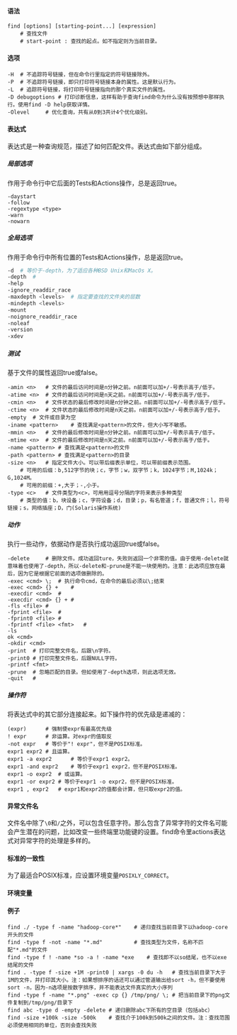 #### 语法

````
find [options] [starting-point...] [expression]
	# 查找文件
	# start-point : 查找的起点。如不指定则为当前目录。
````

#### 选项

```
-H	# 不追踪符号链接，但在命令行里指定的符号链接除外。
-P	# 不追踪符号链接，即只打印符号链接本身的属性。这是默认行为。
-L	# 追踪符号链接，将打印符号链接指向的那个真实文件的属性。
-D debugoptions	# 打印诊断信息，这样有助于查询find命令为什么没有按预想中那样执行。使用find -D help获取详情。
-Olevel		# 优化查询，共有从0到3共计4个优化级别。
```

#### 表达式

表达式是一种查询规范，描述了如何匹配文件。表达式由如下部分组成。

##### 局部选项

作用于命令行中它后面的Tests和Actions操作，总是返回true。

```
-daystart
-follow
-regextype <type>
-warn
-nowarn
```

##### 全局选项

作用于命令行中所有位置的Tests和Actions操作，总是返回true。

```bash
-d	# 等价于-depth，为了适应各种BSD Unix和MacOs X。
-depth	# 
-help
-ignore_readdir_race
-maxdepth <levels>	# 指定要查找的文件夹的层数
-mindepth <levels>
-mount
-noignore_readdir_race
-noleaf
-version
-xdev
```



##### 测试

基于文件的属性返回true或false。

```
-amin <n>	# 文件的最后访问时间是n分钟之前。n前面可以加+/-号表示高于/低于。
-atime <n>	# 文件的最后访问时间是n天之前。n前面可以加+/-号表示高于/低于。
-cmin <n>	# 文件状态的最后修改时间是n分钟之前。n前面可以加+/-号表示高于/低于。
-ctime <n>	# 文件状态的最后修改时间是n天之前。n前面可以加+/-号表示高于/低于。
-empty	# 文件或目录为空
-iname <pattern>	# 查找满足<pattern>的文件，但大小写不敏感。
-mmin <n>	# 文件的最后修改时间是n分钟之前。n前面可以加+/-号表示高于/低于。
-mtime <n>	# 文件的最后修改时间是n天之前。n前面可以加+/-号表示高于/低于。
-name <pattern>	# 查找满足<pattern>的文件
-path <pattern>	# 查找满足<pattern>的目录
-size <n>	# 指定文件大小。可以带后缀表示单位，可以带前缀表示范围。
	# 可用的后缀：b,512字节的块；c，字节；w，双字节；k，1024字节；M,1024k；G,1024M。
	# 可用的前缀：+,大于；-,小于。
-type <c>	# 文件类型为<c>，可用用逗号分隔的字符来表示多种类型
	# 类型的值：b，块设备；c，字符设备；d，目录；p，有名管道；f，普通文件；l，符号链接；s，网络插座；D，门(Solaris操作系统)
```



##### 动作

执行一些动作，依据动作是否执行成功返回true或false。

```
-delete		# 删除文件。成功返回ture，失败则返回一个非零的值。由于使用-delete就意味着也使用了-depth，所以-delete和-prune是不能一块使用的。注意：此选项应放在最后，因为它是根据它前面的选项做删除的。
-exec <cmd> \;	# 执行命令cmd，在命令的最后必须以\;结束 
-exec <cmd> {} +	#
-execdir <cmd>	#
-execdir <cmd> {} +	#
-fls <file>	#
-fprint <file>	#
-fprint0 <file>	#
-fprintf <file> <fmt>	#
-ls
ok <cmd>
-okdir <cmd>
-print	# 打印完整文件名，后跟\n字符。
-print0	# 打印完整文件名，后跟NULL字符。
-printf <fmt>
-prune	# 忽略匹配的目录。但如使用了-depth选项，则此选项无效。
-quit	# 
```



##### 操作符

将表达式中的其它部分连接起来。如下操作符的优先级是递减的：

```
(expr)		# 强制使expr有最高优先级
! expr		# 非运算。对expr的值取反
-not expr	# 等价于"! expr"，但不是POSIX标准。 
expr1 expr2	# 且运算。
expr1 -a expr2		# 等价于expr1 expr2。
expr1 -and expr2	# 等价于expr1 expr2，但不是POSIX标准。
expr1 -o expr2	# 或运算。
expr1 -or expr2	# 等价于expr1 -o expr2，但不是POSIX标准。
expr1 , expr2	# expr1和expr2的值都会计算，但只取expr2的值。
```



#### 异常文件名

文件名中除了`\0`和`/`之外，可以包含任意字符。那么包含了异常字符的文件名可能会产生潜在的问题，比如改变一些终端里功能键的设置。find命令里actions表达式对异常字符的处理是多样的。

#### 标准的一致性

为了最适合POSIX标准，应设置环境变量`POSIXLY_CORRECT`。

#### 环境变量

#### 例子

```
find ./ -type f -name "hadoop-core*"	# 递归查找当前目录下以hadoop-core开头的文件
find -type f -not -name "*.md"			# 查找类型为文件，名称不匹配"*.md"的文件
find -type f ! -name *so -a ! -name *exe	# 查找即不以so结尾，也不以exe结尾的文件
find . -type f -size +1M -print0 | xargs -0 du -h	# 查找当前目录下大于1M的文件，并打印其大小。注：如果想排序的话还可以通过管道输出给sort -h，但不要使用sort -n，因为-n选项是按数字排序，并不能表达文件真实的大小序列
find -type f -name "*.png" -exec cp {} /tmp/png/ \;	# 把当前目录下的png文件复制到/tmp/png/目录下
find abc -type d -empty -delete	# 递归删除abc下所有的空目录（包括abc）
find -size +100k -size -500k	# 查找介于100k到500k之间的文件。注：查找范围必须使用相同的单位，否则会查找失败
```

